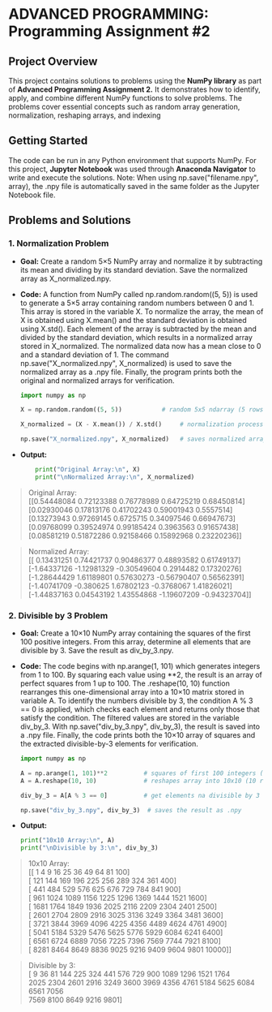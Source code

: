 # ADVANCED PROGRAMMING: Programming Assignment #2

## Project Overview  
This project contains solutions to problems using the **NumPy library** as part of **Advanced Programming Assignment 2.** It demonstrates how to identify, apply, and combine different NumPy functions to solve problems. The problems cover essential concepts such as random array generation, normalization, reshaping arrays, and indexing

## Getting Started
The code can be run in any Python environment that supports NumPy. For this project, **Jupyter Notebook** was used through **Anaconda Navigator** to write and execute the solutions. Note: When using np.save("filename.npy", array), the .npy file is automatically saved in the same folder as the Jupyter Notebook file.

## Problems and Solutions

### 1. Normalization Problem
- **Goal:** Create a random 5×5 NumPy array and normalize it by subtracting its mean and dividing by its standard deviation. Save the normalized array as X_normalized.npy.

- **Code:**  A function from NumPy called np.random.random((5, 5)) is used to generate a 5×5 array containing random numbers between 0 and 1. This array is stored in the variable X. To normalize the array, the mean of X is obtained using X.mean() and the standard deviation is obtained using X.std(). Each element of the array is subtracted by the mean and divided by the standard deviation, which results in a normalized array stored in X_normalized. The normalized data now has a mean close to 0 and a standard deviation of 1. The command np.save("X_normalized.npy", X_normalized) is used to save the normalized array as a .npy file. Finally, the program prints both the original and normalized arrays for verification.
  ```python
  import numpy as np

  X = np.random.random((5, 5))           # random 5x5 ndarray (5 rows at columns)

  X_normalized = (X - X.mean()) / X.std()     # normalization process (subtract mean sa each elements tas divide sa sd)

  np.save("X_normalized.npy", X_normalized)   # saves normalized array as .npy
  
- **Output:**
  ```python
      print("Original Array:\n", X)
      print("\nNormalized Array:\n", X_normalized)

> Original Array:\
> [[0.54448084 0.72123388 0.76778989 0.64725219 0.68450814]\
> [0.02930046 0.17813176 0.41702243 0.59001943 0.5557514]\
> [0.13273943 0.97269145 0.6725715  0.34097546 0.66947673]\
> [0.09768099 0.39524974 0.99185424 0.3963563  0.91657438]\
> [0.08581219 0.51872286 0.92158466 0.15892968 0.23220236]]

> Normalized Array:\
> [[ 0.13431251  0.74421737  0.90486377  0.48893582  0.61749137]\
> [-1.64337126 -1.12981329 -0.30549604  0.2914482   0.17320276]\
> [-1.28644429  1.61189801  0.57630273 -0.56790407  0.56562391]\
> [-1.40741709 -0.380625    1.67802123 -0.3768067   1.41826021]\
> [-1.44837163  0.04543192  1.43554868 -1.19607209 -0.94323704]]


 ### 2. Divisible by 3 Problem
- **Goal:** Create a 10×10 NumPy array containing the squares of the first 100 positive integers. From this array, determine all elements that are divisible by 3. Save the result as div_by_3.npy.
  
- **Code:** The code begins with np.arange(1, 101) which generates integers from 1 to 100. By squaring each value using **2, the result is an array of perfect squares from 1 up to 100. The .reshape(10, 10) function rearranges this one-dimensional array into a 10×10 matrix stored in variable A. To identify the numbers divisible by 3, the condition A % 3 == 0 is applied, which checks each element and returns only those that satisfy the condition. The filtered values are stored in the variable div_by_3. With np.save("div_by_3.npy", div_by_3), the result is saved into a .npy file. Finally, the code prints both the 10×10 array of squares and the extracted divisible-by-3 elements for verification.

  ```python
  import numpy as np

  A = np.arange(1, 101)**2          # squares of first 100 integers (arange pero walang interval)
  A = A.reshape(10, 10)             # reshapes array into 10x10 (10 rows at columns)

  div_by_3 = A[A % 3 == 0]          # get elements na divisible by 3 lang

  np.save("div_by_3.npy", div_by_3)  # saves the result as .npy

- **Output:**
  ```python
  print("10x10 Array:\n", A)
  print("\nDivisible by 3:\n", div_by_3)

> 10x10 Array:\
> [[    1     4     9    16    25    36    49    64    81   100]\
> [  121   144   169   196   225   256   289   324   361   400]\
> [  441   484   529   576   625   676   729   784   841   900]\
> [  961  1024  1089  1156  1225  1296  1369  1444  1521  1600]\
> [ 1681  1764  1849  1936  2025  2116  2209  2304  2401  2500]\
> [ 2601  2704  2809  2916  3025  3136  3249  3364  3481  3600]\
> [ 3721  3844  3969  4096  4225  4356  4489  4624  4761  4900]\
> [ 5041  5184  5329  5476  5625  5776  5929  6084  6241  6400]\
> [ 6561  6724  6889  7056  7225  7396  7569  7744  7921  8100]\
> [ 8281  8464  8649  8836  9025  9216  9409  9604  9801 10000]]

> Divisible by 3:\
> [  9   36   81  144  225  324  441  576  729  900 1089 1296 1521 1764\
> 2025 2304 2601 2916 3249 3600 3969 4356 4761 5184 5625 6084 6561 7056\
> 7569 8100 8649 9216 9801]

